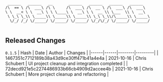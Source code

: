 ```
 ______   ______   __       ______   ______   ______   ______    
/\  == \ /\  ___\ /\ \     /\  ___\ /\  __ \ /\  ___\ /\  ___\   
\ \  __< \ \  __\ \ \ \____\ \  __\ \ \  __ \\ \___  \\ \  __\   
 \ \_\ \_\\ \_____\\ \_____\\ \_____\\ \_\ \_\\/\_____\\ \_____\ 
  \/_/ /_/ \/_____/ \/_____/ \/_____/ \/_/\/_/ \/_____/ \/_____/ 
                                                                 
```


## Released Changes

`0.1.5`
| Hash | Date | Author | Changes |
|------|------|--------|---------|
| 1467351c7712189b38a43d9ce30ff471b41a4e4a | 2021-10-16 | Chris Schubert | UI project cleanup and integration completed |
| 72decd921e5c2274486933b66cb4909d2accee4b | 2021-10-16 | Chris Schubert | More project cleanup and refactoring |
